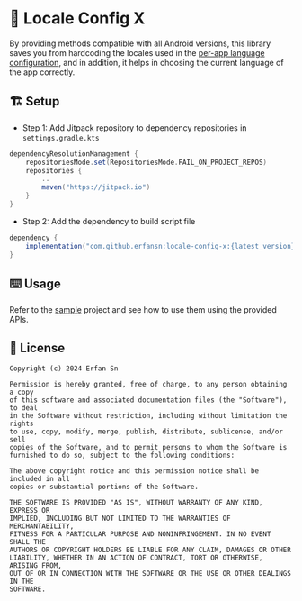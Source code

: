 # 💬 Locale Config X
By providing methods compatible with all Android versions, this library saves you from hardcoding the locales used in the
[per-app language configuration](https://developer.android.com/guide/topics/resources/app-languages), and in addition, 
it helps in choosing the current language of the app correctly.

## 🏗️ Setup
- Step 1: Add Jitpack repository to dependency repositories in `settings.gradle.kts` 
```gradle
dependencyResolutionManagement {
    repositoriesMode.set(RepositoriesMode.FAIL_ON_PROJECT_REPOS)
    repositories {
        ..
        maven("https://jitpack.io")
    }
}
```
- Step 2: Add the dependency to build script file
```gradle
dependency {
    implementation("com.github.erfansn:locale-config-x:{latest_version}")
}
```

## ⌨️ Usage
Refer to the [sample](/sample) project and see how to use them using the provided APIs.

## 📜 License
```
Copyright (c) 2024 Erfan Sn

Permission is hereby granted, free of charge, to any person obtaining a copy
of this software and associated documentation files (the "Software"), to deal
in the Software without restriction, including without limitation the rights
to use, copy, modify, merge, publish, distribute, sublicense, and/or sell
copies of the Software, and to permit persons to whom the Software is
furnished to do so, subject to the following conditions:

The above copyright notice and this permission notice shall be included in all
copies or substantial portions of the Software.

THE SOFTWARE IS PROVIDED "AS IS", WITHOUT WARRANTY OF ANY KIND, EXPRESS OR
IMPLIED, INCLUDING BUT NOT LIMITED TO THE WARRANTIES OF MERCHANTABILITY,
FITNESS FOR A PARTICULAR PURPOSE AND NONINFRINGEMENT. IN NO EVENT SHALL THE
AUTHORS OR COPYRIGHT HOLDERS BE LIABLE FOR ANY CLAIM, DAMAGES OR OTHER
LIABILITY, WHETHER IN AN ACTION OF CONTRACT, TORT OR OTHERWISE, ARISING FROM,
OUT OF OR IN CONNECTION WITH THE SOFTWARE OR THE USE OR OTHER DEALINGS IN THE
SOFTWARE.
```
